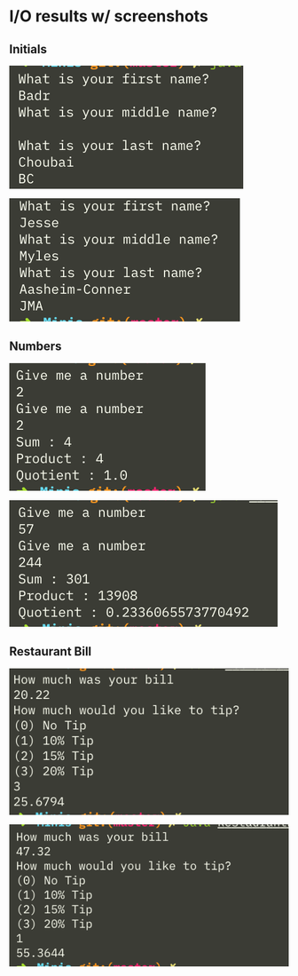 # I/O results w/ screenshots

## Initials

![Initials_1][Initials_1]

![Initials_2][Initials_2]

## Numbers

![Initials_1][Numbers_1]

![Initials_2][Numbers_2]

## Restaurant Bill

![Initials_1][Restaurant_1]

![Initials_2][Restaurant_2]

[Initials_1]: ../test_screenshots/Initials_1.png
[Initials_2]: ../test_screenshots/Initials_2.png
[Numbers_1]: ../test_screenshots/Numbers_1.png
[Numbers_2]: ../test_screenshots/Numbers_2.png
[Restaurant_1]: ../test_screenshots/Restaurant_1.png
[Restaurant_2]: ../test_screenshots/Restaurant_2.png
